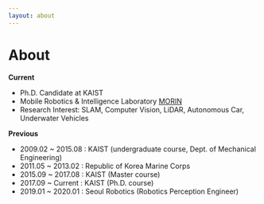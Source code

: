 ```yaml
---
layout: about
---
```


# About
<!--author-->


__Current__
- Ph.D. Candidate at KAIST
- Mobile Robotics & Intelligence Laboratory [MORIN](http://morin.kaist.ac.kr)
- Research Interest: SLAM, Computer Vision, LiDAR, Autonomous Car, Underwater Vehicles

__Previous__
- 2009.02 ~ 2015.08 : KAIST (undergraduate course, Dept. of Mechanical Engineering)
- 2011.05 ~ 2013.02 : Republic of Korea Marine Corps
- 2015.09 ~ 2017.08 : KAIST (Master course)
- 2017.09 ~ Current : KAIST (Ph.D. course)
- 2019.01 ~ 2020.01 : Seoul Robotics (Robotics Perception Engineer)
